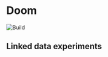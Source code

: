 # Doom

![Build](https://github.com/nbittich/doom/actions/workflows/rust.yml/badge.svg)

## Linked data experiments
